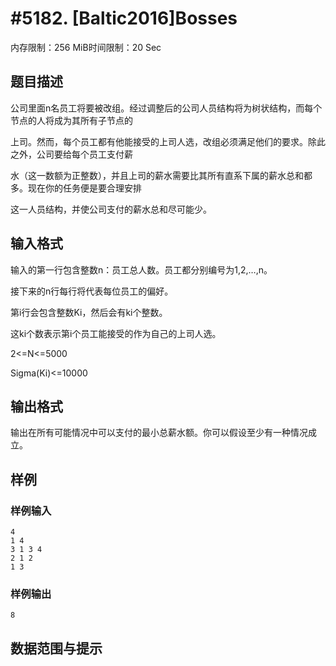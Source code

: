 # #5182. [Baltic2016]Bosses

内存限制：256 MiB时间限制：20 Sec

## 题目描述

公司里面n名员工将要被改组。经过调整后的公司人员结构将为树状结构，而每个节点的人将成为其所有子节点的

上司。然而，每个员工都有他能接受的上司人选，改组必须满足他们的要求。除此之外，公司要给每个员工支付薪

水（这一数额为正整数），并且上司的薪水需要比其所有直系下属的薪水总和都多。现在你的任务便是要合理安排

这一人员结构，并使公司支付的薪水总和尽可能少。

## 输入格式

输入的第一行包含整数n：员工总人数。员工都分别编号为1,2,&hellip;,n。

接下来的n行每行将代表每位员工的偏好。

第i行会包含整数Ki，然后会有ki个整数。

这ki个数表示第i个员工能接受的作为自己的上司人选。

2<=N<=5000

Sigma(Ki)<=10000

## 输出格式

输出在所有可能情况中可以支付的最小总薪水额。你可以假设至少有一种情况成立。

## 样例

### 样例输入

    
    4
    1 4
    3 1 3 4
    2 1 2
    1 3
    

### 样例输出

    
    8
    

## 数据范围与提示
